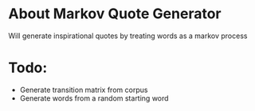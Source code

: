 About Markov Quote Generator
=================
Will generate inspirational quotes by treating words as a markov process

Todo:
========
* Generate transition matrix from corpus
* Generate words from a random starting word

